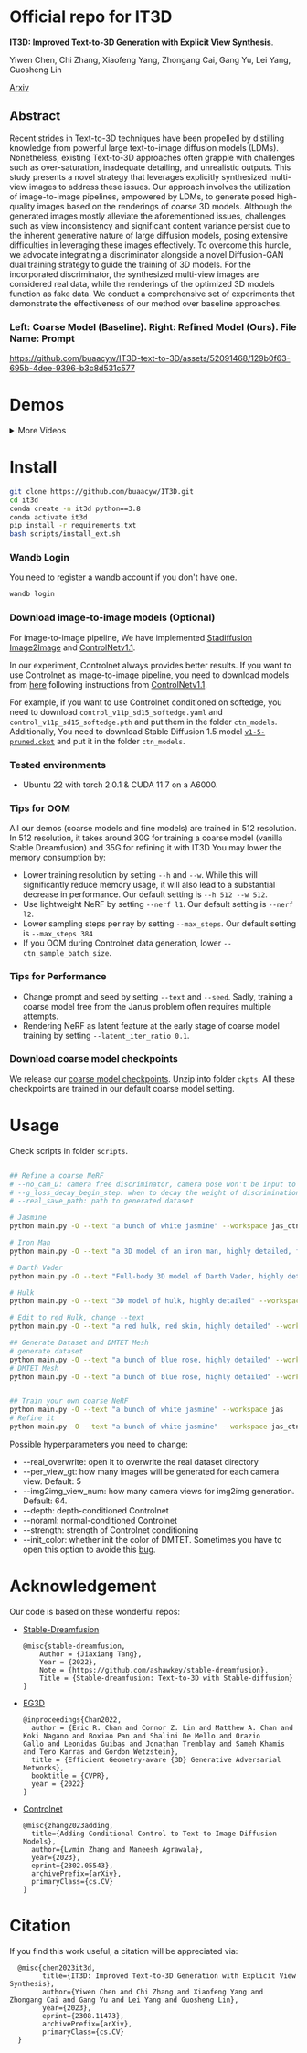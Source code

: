 # Official repo for IT3D

**IT3D: Improved Text-to-3D Generation with Explicit View Synthesis**.

Yiwen Chen, Chi Zhang, Xiaofeng Yang, Zhongang Cai, Gang Yu, Lei Yang, Guosheng Lin

[Arxiv](https://arxiv.org/abs/2308.11473)

## Abstract

Recent strides in Text-to-3D techniques have been propelled by distilling knowledge from powerful large text-to-image diffusion models (LDMs). Nonetheless, existing Text-to-3D approaches often grapple with challenges such as over-saturation, inadequate detailing, and unrealistic outputs. This study presents a novel strategy that leverages explicitly synthesized multi-view images to address these issues. Our approach involves the utilization of image-to-image pipelines, empowered by LDMs, to generate posed high-quality images based on the renderings of coarse 3D models. Although the generated images mostly alleviate the aforementioned issues, challenges such as view inconsistency and significant content variance persist due to the inherent generative nature of large diffusion models, posing extensive difficulties in leveraging these images effectively. To overcome this hurdle, we advocate integrating a discriminator alongside a novel Diffusion-GAN dual training strategy to guide the training of 3D models. For the incorporated discriminator, the synthesized multi-view images are considered real data, while the renderings of the optimized 3D models function as fake data. We conduct a comprehensive set of experiments that demonstrate the effectiveness of our method over baseline approaches.

### Left: Coarse Model (Baseline). Right: Refined Model (Ours). File Name: Prompt



https://github.com/buaacyw/IT3D-text-to-3D/assets/52091468/129b0f63-695b-4dee-9396-b3c8d531c577










# Demos
<details close>
  <summary>More Videos</summary>

  https://github.com/buaacyw/IT3D-text-to-3D/assets/52091468/5dc67170-c515-4287-b38a-62d15e11c73e

  https://github.com/buaacyw/IT3D-text-to-3D/assets/52091468/c55486cf-cb97-4542-9f80-f93632ae6387


  https://github.com/buaacyw/IT3D-text-to-3D/assets/52091468/ca1f1af2-d9e8-4967-8c58-d7990451df03

  
  https://github.com/buaacyw/IT3D-text-to-3D/assets/52091468/ed27802f-f2fe-4b10-af33-61e90f74fac8

  https://github.com/buaacyw/IT3D-text-to-3D/assets/52091468/83a89e36-5cc3-4fd8-82d9-da48a6e41e38
  
  https://github.com/buaacyw/IT3D-text-to-3D/assets/52091468/3d30ea64-1211-4b79-94c9-475089dc811c

  https://github.com/buaacyw/IT3D-text-to-3D/assets/52091468/e1d05536-67bd-4ef7-8440-8ed39e5bd8f8
  
  
  https://github.com/buaacyw/IT3D-text-to-3D/assets/52091468/4294ae3d-9248-4fa8-88c0-8a119ea8932d
  
  
  
  
  
  https://github.com/buaacyw/IT3D-text-to-3D/assets/52091468/90e7dcd1-7c87-43a1-8367-38ca55998231
  
  
  
  https://github.com/buaacyw/IT3D-text-to-3D/assets/52091468/fcc9a4a5-3a40-4468-94fe-5da4f6c67f9c
  
  
  
  
  https://github.com/buaacyw/IT3D-text-to-3D/assets/52091468/c053a4e5-763a-4b94-a104-0961d40cfdb2
  
  
  https://github.com/buaacyw/IT3D-text-to-3D/assets/52091468/5dd56968-da1b-42a4-8684-303b6abfd8ea
  



</details>




# Install

```bash
git clone https://github.com/buaacyw/IT3D.git
cd it3d
conda create -n it3d python==3.8
conda activate it3d
pip install -r requirements.txt
bash scripts/install_ext.sh
```
### Wandb Login

You need to register a wandb account if you don't have one.
```bash
wandb login
```
### Download image-to-image models (Optional)
For image-to-image pipeline, We have implemented [Stadiffusion Image2Image](https://huggingface.co/docs/diffusers/api/pipelines/stable_diffusion/img2img) and [ControlNetv1.1](https://github.com/lllyasviel/ControlNet-v1-1-nightly). 

In our experiment, Controlnet always provides better results. If you want to use Controlnet as image-to-image pipeline, you need to download models from [here](https://huggingface.co/lllyasviel/ControlNet-v1-1/tree/main) following instructions from [ControlNetv1.1](https://github.com/lllyasviel/ControlNet-v1-1-nightly).

For example, if you want to use Controlnet conditioned on softedge, you need to download `control_v11p_sd15_softedge.yaml` and `control_v11p_sd15_softedge.pth` and put them in the folder `ctn_models`.
Additionally, You need to download Stable Diffusion 1.5 model [`v1-5-pruned.ckpt`](https://huggingface.co/runwayml/stable-diffusion-v1-5/tree/main) and put it in the folder `ctn_models`.

### Tested environments
* Ubuntu 22 with torch 2.0.1 & CUDA 11.7 on a A6000.

### Tips for OOM
All our demos (coarse models and fine models) are trained in 512 resolution.
In 512 resolution, it takes around 30G for training a coarse model (vanilla Stable Dreamfusion)  and 35G for refining it with IT3D
You may lower the memory consumption by:
* Lower training resolution by setting `--h` and `--w`. While this will significantly reduce memory usage, it will also lead to a substantial decrease in performance. Our default setting is `--h 512 --w 512`.
* Use lightweight NeRF by setting `--nerf l1`. Our default setting is `--nerf l2`.
* Lower sampling steps per ray by setting `--max_steps`. Our default setting is `--max_steps 384`
* If you OOM during Controlnet data generation, lower `--ctn_sample_batch_size`.

### Tips for Performance
* Change prompt and seed by setting `--text` and `--seed`. Sadly, training a coarse model free from the Janus problem often requires multiple attempts.
* Rendering NeRF as latent feature at the early stage of coarse model training by setting `--latent_iter_ratio 0.1`.

### Download coarse model checkpoints
We release our [coarse model checkpoints](https://drive.google.com/file/d/1juXz2qVLipriaEoUxZjQwOGahXm6IyZd/view). 
Unzip into folder `ckpts`. All these checkpoints are trained in our default coarse model setting.

# Usage
Check scripts in folder `scripts`.

```bash

## Refine a coarse NeRF
# --no_cam_D: camera free discriminator, camera pose won't be input to discriminator
# --g_loss_decay_begin_step: when to decay the weight of discrimination loss
# --real_save_path: path to generated dataset

# Jasmine
python main.py -O --text "a bunch of white jasmine" --workspace jas_ctn --ckpt ckpts/jas_df_ep0200.pth --no_cam_D --gan --ctn --g_loss_decay_begin_step 25000 --real_save_path generated_dataset/jas_ctn

# Iron Man
python main.py -O --text "a 3D model of an iron man, highly detailed, full body" --workspace iron_ctn --ckpt ckpts/iron_man_df_ep0400.pth --no_cam_D --gan --ctn --g_loss_decay_begin_step 45000 --real_save_path generated_dataset/iron_ctn

# Darth Vader
python main.py -O --text "Full-body 3D model of Darth Vader, highly detailed" --workspace darth_ctn --ckpt ckpts/darth_df_ep0200.pth --no_cam_D --gan --ctn --g_loss_decay_begin_step 25000 --real_save_path generated_dataset/darth_ctn

# Hulk
python main.py -O --text "3D model of hulk, highly detailed" --workspace hulk_ctn --ckpt ckpts/hulk_df_ep0200.pth --no_cam_D --gan --ctn  --g_loss_decay_begin_step 25000 --real_save_path generated_dataset/hulk_ctn

# Edit to red Hulk, change --text
python main.py -O --text "a red hulk, red skin, highly detailed" --workspace hulk_red_ctn --ckpt ckpts/hulk_df_ep0200.pth --no_cam_D --gan --ctn  --g_loss_decay_begin_step 25000 --real_save_path generated_dataset/hulk_ctn

## Generate Dataset and DMTET Mesh
# generate dataset
python main.py -O --text "a bunch of blue rose, highly detailed" --workspace rose_blue_ctn --ckpt ckpts/rose_df_ep0200.pth  --gan --ctn --no_cam_D --iters 0 --real_save_path generated_dataset/rose_blue_ctn 
# DMTET Mesh
python main.py -O --text "a bunch of blue rose, highly detailed" --workspace rose_blue_ctn_dm  --gan --ctn --no_cam_D  --g_loss_decay_begin_step 5000 --g_loss_decay_step 5000  --init_with ckpts/rose_df_ep0200.pth --dmtet --init_color --real_save_path generated_dataset/rose_blue_ctn


## Train your own coarse NeRF
python main.py -O --text "a bunch of white jasmine" --workspace jas
# Refine it
python main.py -O --text "a bunch of white jasmine" --workspace jas_ctn --ckpt jas/checkpoints/df_ep0200.pth --no_cam_D --gan --ctn --g_loss_decay_begin_step 25000 --real_save_path generated_dataset/jas_ctn
```
Possible hyperparameters you need to change:
* --real_overwrite: open it to overwrite the real dataset directory
* --per_view_gt: how many images will be generated for each camera view. Default: 5
* --img2img_view_num: how many camera views for img2img generation. Default: 64.
* --depth: depth-conditioned Controlnet
* --noraml: normal-conditioned Controlnet
* --strength: strength of Controlnet conditioning
* --init_color: whether init the color of DMTET. Sometimes you have to open this option to avoide this [bug](https://github.com/ashawkey/stable-dreamfusion/issues/278).
  
# Acknowledgement

Our code is based on these wonderful repos:

* [Stable-Dreamfusion](https://github.com/ashawkey/stable-dreamfusion)
    ```
    @misc{stable-dreamfusion,
        Author = {Jiaxiang Tang},
        Year = {2022},
        Note = {https://github.com/ashawkey/stable-dreamfusion},
        Title = {Stable-dreamfusion: Text-to-3D with Stable-diffusion}
    }
    ```

* [EG3D](https://github.com/NVlabs/eg3d)
    ```
    @inproceedings{Chan2022,
      author = {Eric R. Chan and Connor Z. Lin and Matthew A. Chan and Koki Nagano and Boxiao Pan and Shalini De Mello and Orazio         Gallo and Leonidas Guibas and Jonathan Tremblay and Sameh Khamis and Tero Karras and Gordon Wetzstein},
      title = {Efficient Geometry-aware {3D} Generative Adversarial Networks},
      booktitle = {CVPR},
      year = {2022}
    }
    ```

* [Controlnet](https://github.com/lllyasviel/ControlNet)
    ```
    @misc{zhang2023adding,
      title={Adding Conditional Control to Text-to-Image Diffusion Models}, 
      author={Lvmin Zhang and Maneesh Agrawala},
      year={2023},
      eprint={2302.05543},
      archivePrefix={arXiv},
      primaryClass={cs.CV}
    }
    ```

# Citation

If you find this work useful, a citation will be appreciated via:
```
  @misc{chen2023it3d,
        title={IT3D: Improved Text-to-3D Generation with Explicit View Synthesis}, 
        author={Yiwen Chen and Chi Zhang and Xiaofeng Yang and Zhongang Cai and Gang Yu and Lei Yang and Guosheng Lin},
        year={2023},
        eprint={2308.11473},
        archivePrefix={arXiv},
        primaryClass={cs.CV}
  }
```
